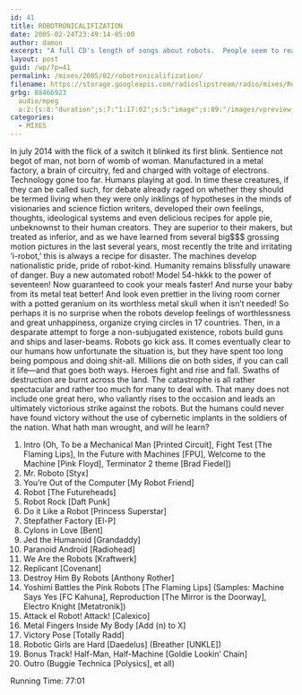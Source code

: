 ```yaml
---
id: 41
title: ROBOTRONICALIFIZATION
date: 2005-02-24T23:49:14-05:00
author: damon
excerpt: "A full CD's length of songs about robots.  People seem to really like this one."
layout: post
guid: /wp/?p=41
permalink: /mixes/2005/02/robotronicalifization/
filename: https://storage.googleapis.com/radioslipstream/radio/mixes/Robotronicalifization.mp3
grbg: 88466923
  audio/mpeg
  a:2:{s:8:"duration";s:7:"1:17:02";s:5:"image";s:89:"/images/vpreview_center.png";}
categories:
  - MIXES
---
```


In july 2014 with the flick of a switch it blinked its first blink. Sentience not begot of man, not born of womb of woman. Manufactured in a metal factory, a brain of circuitry, fed and charged with voltage of electrons. Technology gone too far. Humans playing at god. In time these creatures, if they can be called such, for debate already raged on whether they should be termed living when they were only inklings of hypotheses in the minds of visionaries and science fiction writers, developed their own feelings, thoughts, ideological systems and even delicious recipes for apple pie, unbeknownst to their human creators. They are superior to their makers, but treated as inferior, and as we have learned from several big\$\$\$ grossing motion pictures in the last several years, most recently the trite and irritating ‘i-robot,’ this is always a recipe for disaster. The machines develop nationalistic pride, pride of robot-kind. Humanity remains blissfully unaware of danger. Buy a new automated robot! Model 54-hkkk to the power of seventeen! Now guaranteed to cook your meals faster! And nurse your baby from its metal teat better! And look even prettier in the living room corner with a potted geranium on its worthless metal skull when it isn’t needed! So perhaps it is no surprise when the robots develop feelings of worthlessness and great unhappiness, organize crying circles in 17 countries. Then, in a desparate attempt to forge a non-subjugated existence, robots build guns and ships and laser-beams. Robots go kick ass. It comes eventually clear to our humans how unfortunate the situation is, but they have spent too long being pompous and doing shit-all. Millions die on both sides, if you can call it life—and that goes both ways. Heroes fight and rise and fall. Swaths of destruction are burnt across the land. The catastrophe is all rather spectacular and rather too much for many to deal with. That many does not include one great hero, who valiantly rises to the occasion and leads an ultimately victorious strike against the robots. But the humans could never have found victory without the use of cybernetic implants in the soldiers of the nation. What hath man wrought, and will he learn?

1. Intro (Oh, To be a Mechanical Man [Printed Circuit], Fight Test [The Flaming Lips], In the Future with Machines [FPU], Welcome to the Machine [Pink Floyd], Terminator 2 theme [Brad Fiedel])
2. Mr. Roboto [Styx]
3. You’re Out of the Computer [My Robot Friend]
4. Robot [The Futureheads]
5. Robot Rock [Daft Punk]
6. Do it Like a Robot [Princess Superstar]
7. Stepfather Factory [El-P]
8. Cylons in Love [Bent]
9. Jed the Humanoid [Grandaddy]
10. Paranoid Android [Radiohead]
11. We Are the Robots [Kraftwerk]
12. Replicant [Covenant]
13. Destroy Him By Robots [Anthony Rother]
14. Yoshimi Battles the Pink Robots \[The Flaming Lips\] (Samples: Machine Says Yes [FC Kahuna], Reproduction [The Mirror is the Doorway], Electro Knight [Metatronik])
15. Attack el Robot! Attack! [Calexico]
16. Metal Fingers Inside My Body [Add (n) to X]
17. Victory Pose [Totally Radd]
18. Robotic Girls are Hard \[Daedelus\] (Breather [UNKLE])
19. Bonus Track! Half-Man, Half-Machine [Goldie Lookin’ Chain]
20. Outro (Buggie Technica [Polysics], et all)

Running Time: 77:01
